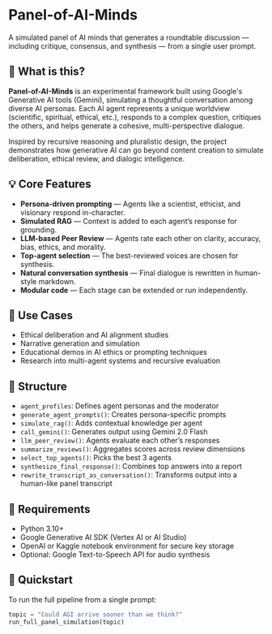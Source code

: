 # Panel-of-AI-Minds

A simulated panel of AI minds that generates a roundtable discussion — including critique, consensus, and synthesis — from a single user prompt.

## 🧠 What is this?

**Panel-of-AI-Minds** is an experimental framework built using Google's Generative AI tools (Gemini), simulating a thoughtful conversation among diverse AI personas. Each AI agent represents a unique worldview (scientific, spiritual, ethical, etc.), responds to a complex question, critiques the others, and helps generate a cohesive, multi-perspective dialogue.

Inspired by recursive reasoning and pluralistic design, the project demonstrates how generative AI can go beyond content creation to simulate deliberation, ethical review, and dialogic intelligence.

## 💡 Core Features

- **Persona-driven prompting** — Agents like a scientist, ethicist, and visionary respond in-character.
- **Simulated RAG** — Context is added to each agent’s response for grounding.
- **LLM-based Peer Review** — Agents rate each other on clarity, accuracy, bias, ethics, and morality.
- **Top-agent selection** — The best-reviewed voices are chosen for synthesis.
- **Natural conversation synthesis** — Final dialogue is rewritten in human-style markdown.
- **Modular code** — Each stage can be extended or run independently.

## 🎯 Use Cases

- Ethical deliberation and AI alignment studies  
- Narrative generation and simulation  
- Educational demos in AI ethics or prompting techniques  
- Research into multi-agent systems and recursive evaluation

## 📂 Structure

- `agent_profiles`: Defines agent personas and the moderator
- `generate_agent_prompts()`: Creates persona-specific prompts
- `simulate_rag()`: Adds contextual knowledge per agent
- `call_gemini()`: Generates output using Gemini 2.0 Flash
- `llm_peer_review()`: Agents evaluate each other’s responses
- `summarize_reviews()`: Aggregates scores across review dimensions
- `select_top_agents()`: Picks the best 3 agents
- `synthesize_final_response()`: Combines top answers into a report
- `rewrite_transcript_as_conversation()`: Transforms output into a human-like panel transcript

## 🔧 Requirements

- Python 3.10+  
- Google Generative AI SDK (Vertex AI or AI Studio)  
- OpenAI or Kaggle notebook environment for secure key storage  
- Optional: Google Text-to-Speech API for audio synthesis

## 🚀 Quickstart

To run the full pipeline from a single prompt:

```python
topic = "Could AGI arrive sooner than we think?"
run_full_panel_simulation(topic)
```

